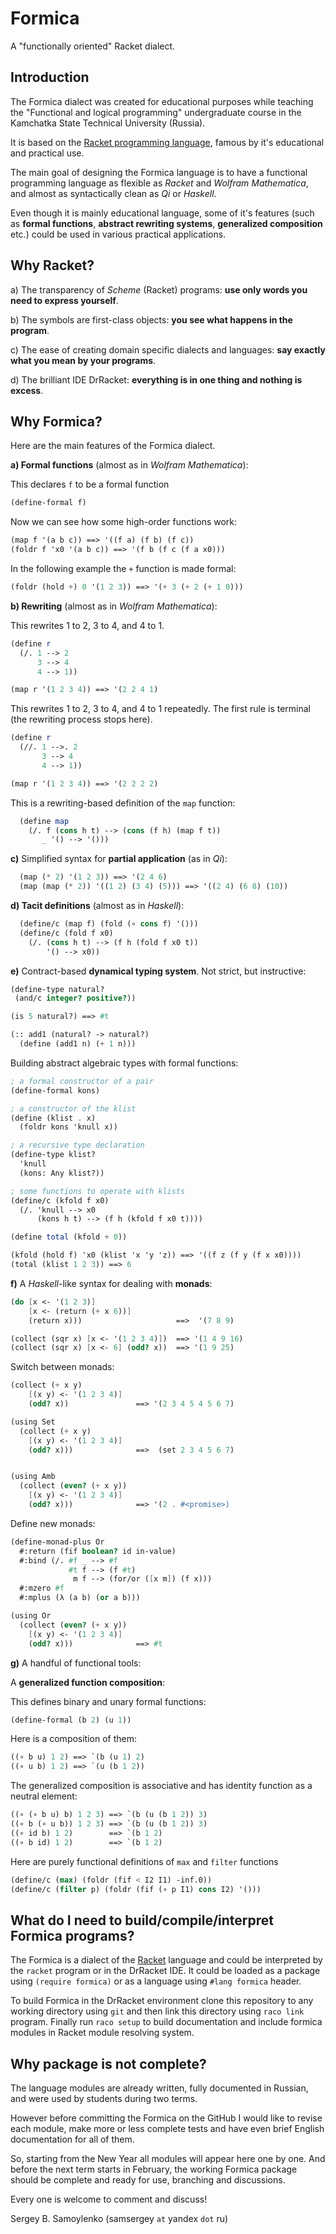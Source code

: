 Formica
=======

A "functionally oriented" Racket dialect.

Introduction
------------

The Formica dialect was created for educational purposes while teaching 
the "Functional and logical programming" undergraduate course in the 
Kamchatka State Technical University (Russia).

It is based on the [Racket programming language](http://planet.racket-lang.org/), famous by it's educational and practical use.

The main goal of designing the Formica language is to have a functional programming language as flexible as *Racket* and *Wolfram Mathematica*, and almost as syntactically clean as *Qi* or *Haskell*.

Even though it is mainly educational language, some of it's features (such as **formal functions**, **abstract rewriting systems**, **generalized composition** etc.) could be used in various practical applications.

Why Racket?
-----------

  a) The transparency of *Scheme* (Racket) programs: **use only words you need to express yourself**.
  
  b) The symbols are first-class objects: **you see what happens in the program**.

  c) The ease of creating domain specific dialects and languages: **say exactly what you mean by your programs**.
  
  d) The brilliant IDE DrRacket: **everything is in one thing and nothing is excess**.

Why Formica?
------------

Here are the main features of the Formica dialect.

  **a) Formal functions** (almost as in *Wolfram Mathematica*):

This declares `f` to be a formal function
```Scheme
(define-formal f)
```

Now we can see how some high-order functions work:
```Scheme
(map f '(a b c)) ==> '((f a) (f b) (f c))
(foldr f 'x0 '(a b c)) ==> '(f b (f c (f a x0)))
```
In the following example the `+` function is made formal:
```Scheme
(foldr (hold +) 0 '(1 2 3)) ==> '(+ 3 (+ 2 (+ 1 0)))
```

  **b) Rewriting** (almost as in *Wolfram Mathematica*):
  
This rewrites 1 to 2, 3 to 4, and 4 to 1.
```Scheme
(define r 
  (/. 1 --> 2
      3 --> 4
      4 --> 1))

(map r '(1 2 3 4)) ==> '(2 2 4 1)
```

This rewrites 1 to 2, 3 to 4, and 4 to 1 repeatedly. The first rule is terminal (the rewriting process stops here).
```Scheme
(define r 
  (//. 1 -->. 2
       3 --> 4
       4 --> 1))

(map r '(1 2 3 4)) ==> '(2 2 2 2)
```

This is a rewriting-based definition of the `map` function:
```Scheme
  (define map
    (/. f (cons h t) --> (cons (f h) (map f t))
       _ '() --> '()))
```
  
  **c)** Simplified syntax for **partial application** (as in *Qi*):
  
```Scheme
  (map (* 2) '(1 2 3)) ==> '(2 4 6)
  (map (map (* 2)) '((1 2) (3 4) (5))) ==> '((2 4) (6 8) (10))
```

  **d) Tacit definitions** (almost as in *Haskell*):

```Scheme
  (define/c (map f) (fold (∘ cons f) '()))
  (define/c (fold f x0)
    (/. (cons h t) --> (f h (fold f x0 t))
        '() --> x0))
```

  **e)** Contract-based **dynamical typing system**. Not strict, but instructive:

 ```Scheme
 (define-type natural?
  (and/c integer? positive?))

 (is 5 natural?) ==> #t

 (:: add1 (natural? -> natural?)
   (define (add1 n) (+ 1 n)))
 ``` 
  
 Building abstract algebraic types with formal functions:
```Scheme
; a formal constructor of a pair
(define-formal kons)

; a constructor of the klist
(define (klist . x)
  (foldr kons 'knull x))

; a recursive type declaration
(define-type klist?
  'knull
  (kons: Any klist?))

; some functions to operate with klists
(define/c (kfold f x0)
  (/. 'knull --> x0
      (kons h t) --> (f h (kfold f x0 t))))

(define total (kfold + 0))

(kfold (hold f) 'x0 (klist 'x 'y 'z)) ==> '((f z (f y (f x x0))))
(total (klist 1 2 3)) ==> 6
```

  **f)** A *Haskell*-like syntax for dealing with **monads**:

```Scheme
(do [x <- '(1 2 3)]
    [x <- (return (+ x 6))]
    (return x)))                     ==>  '(7 8 9)

(collect (sqr x) [x <- '(1 2 3 4)])  ==> '(1 4 9 16)
(collect (sqr x) [x <- 6] (odd? x))  ==> '(1 9 25)
```

Switch between monads:

```Scheme
(collect (+ x y)
    [(x y) <- '(1 2 3 4)]
    (odd? x))               ==> '(2 3 4 5 4 5 6 7)

(using Set
  (collect (+ x y)
    [(x y) <- '(1 2 3 4)]
    (odd? x)))              ==>  (set 2 3 4 5 6 7)


(using Amb
  (collect (even? (+ x y))
    [(x y) <- '(1 2 3 4)]
    (odd? x)))              ==> '(2 . #<promise>)
```

Define new monads:

```Scheme
(define-monad-plus Or
  #:return (fif boolean? id in-value)
  #:bind (/. #f _ --> #f
             #t f --> (f #t)
              m f --> (for/or ([x m]) (f x)))
  #:mzero #f
  #:mplus (λ (a b) (or a b)))

(using Or
  (collect (even? (+ x y))
    [(x y) <- '(1 2 3 4)]
    (odd? x)))              ==> #t
```

  **g)** A handful of functional tools:

A **generalized function composition**:

This defines binary and unary formal functions:
```Scheme
(define-formal (b 2) (u 1))
```

Here is a composition of them:
```Scheme
((∘ b u) 1 2) ==> `(b (u 1) 2)
((∘ u b) 1 2) ==> `(u (b 1 2))
```
The generalized composition is associative and has identity function as a neutral element:
```Scheme
((∘ (∘ b u) b) 1 2 3) ==> `(b (u (b 1 2)) 3)
((∘ b (∘ u b)) 1 2 3) ==> `(b (u (b 1 2)) 3)
((∘ id b) 1 2)        ==> `(b 1 2)
((∘ b id) 1 2)        ==> `(b 1 2)
```

Here are purely functional definitions of `max` and `filter` functions
```Scheme
(define/c (max) (foldr (fif < I2 I1) -inf.0)) 
(define/c (filter p) (foldr (fif (∘ p I1) cons I2) '())) 
```

What do I need to build/compile/interpret Formica programs?
-----------------------------------------------------------

The Formica is a dialect of the [Racket](http://planet.racket-lang.org/) language and could be interpreted by the `racket` program or in the DrRacket IDE. It could be loaded as a package using `(require formica)` or as a language using `#lang formica` header.

To build Formica in the DrRacket environment clone this repository to any working directory using `git` and then link this directory using `raco link` program. Finally run `raco setup` to build documentation and include formica modules in Racket module resolving system.


Why package is not complete?
----------------------------

The language modules are already written, fully documented in Russian, and were used by students during two terms. 

However before committing the Formica on the GitHub I would like to revise each module, make more or less complete tests and have even brief English documentation for all of them. 

So, starting from the New Year all modules will appear here one by one. And before the next term starts in February, the working Formica package should be complete and ready for use, branching and discussions.

Every one is welcome to comment and discuss!

Sergey B. Samoylenko (samsergey `at` yandex `dot` ru)
